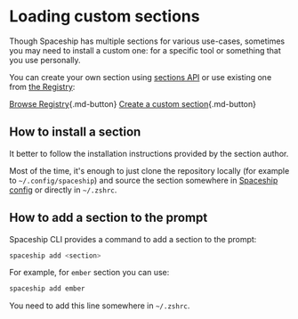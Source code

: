 # Loading custom sections

Though Spaceship has multiple sections for various use-cases, sometimes you may need to install a custom one: for a specific tool or something that you use personally.

You can create your own section using [sections API](/api/section) or use existing one from [the Registry](/registry):

[Browse Registry](/registry ""){.md-button} [Create a custom section](/advanced/creating-section ""){.md-button}

## How to install a section

It better to follow the installation instructions provided by the section author.

Most of the time, it's enough to just clone the repository locally (for example to `~/.config/spaceship`) and source the section somewhere in [Spaceship config](/config/intro/#create-a-config-file) or directly in `~/.zshrc`.

## How to add a section to the prompt

Spaceship CLI provides a command to add a section to the prompt:

```zsh
spaceship add <section>
```

For example, for `ember` section you can use:

```zsh
spaceship add ember
```

You need to add this line somewhere in `~/.zshrc`.
